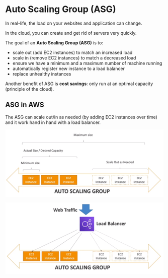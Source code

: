 # Auto Scaling Group (ASG)

In real-life, the load on your websites and application can change.

In the cloud, you can create and get rid of servers very quickly.

The goal of an **Auto Scaling Group (ASG)** is to:
- scale out (add EC2 instances) to match an increased load
- scale in (remove EC2 instances) to match a decreased load
- ensure we have a minimum and a maximum number of machine running
- automatically register new instance to a load balancer
- replace unhealthy instances

Another benefit of ASG is **cost savings**: only run at an optimal capacity (principle of the cloud).

## ASG in AWS

The ASG can scale out/in as needed (by adding EC2 instances over time) and it work hand in hand with a load balancer.

![Auto Scaling Group](../../images/elb/auto_scaling_group.png)

![ASG with ELB](../../images/elb/asg_with_elb.png)